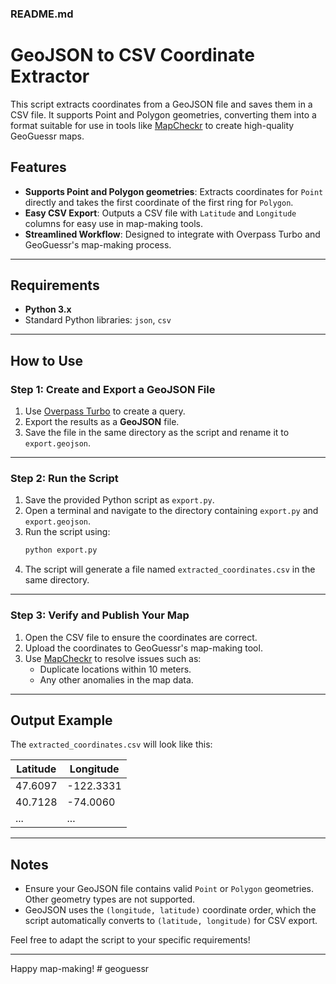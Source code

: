 ### README.md

# GeoJSON to CSV Coordinate Extractor

This script extracts coordinates from a GeoJSON file and saves them in a CSV file. It supports Point and Polygon geometries, converting them into a format suitable for use in tools like [MapCheckr](https://mapcheckr.vercel.app/) to create high-quality GeoGuessr maps.

## Features

- **Supports Point and Polygon geometries**: Extracts coordinates for `Point` directly and takes the first coordinate of the first ring for `Polygon`.
- **Easy CSV Export**: Outputs a CSV file with `Latitude` and `Longitude` columns for easy use in map-making tools.
- **Streamlined Workflow**: Designed to integrate with Overpass Turbo and GeoGuessr's map-making process.

---

## Requirements

- **Python 3.x**
- Standard Python libraries: `json`, `csv`

---

## How to Use

### Step 1: Create and Export a GeoJSON File

1. Use [Overpass Turbo](https://overpass-turbo.eu/) to create a query.
2. Export the results as a **GeoJSON** file.
3. Save the file in the same directory as the script and rename it to `export.geojson`.

---

### Step 2: Run the Script

1. Save the provided Python script as `export.py`.
2. Open a terminal and navigate to the directory containing `export.py` and `export.geojson`.
3. Run the script using:
   ```bash
   python export.py
   ```
4. The script will generate a file named `extracted_coordinates.csv` in the same directory.

---

### Step 3: Verify and Publish Your Map

1. Open the CSV file to ensure the coordinates are correct.
2. Upload the coordinates to GeoGuessr's map-making tool.
3. Use [MapCheckr](https://mapcheckr.vercel.app/) to resolve issues such as:
   - Duplicate locations within 10 meters.
   - Any other anomalies in the map data.

---

## Output Example

The `extracted_coordinates.csv` will look like this:

| Latitude | Longitude |
| -------- | --------- |
| 47.6097  | -122.3331 |
| 40.7128  | -74.0060  |
| ...      | ...       |

---

## Notes

- Ensure your GeoJSON file contains valid `Point` or `Polygon` geometries. Other geometry types are not supported.
- GeoJSON uses the `(longitude, latitude)` coordinate order, which the script automatically converts to `(latitude, longitude)` for CSV export.

Feel free to adapt the script to your specific requirements!

---

Happy map-making!
#   g e o g u e s s r  
 
